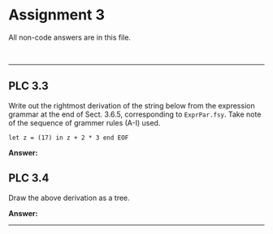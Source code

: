 # Assignment 3

All non-code answers are in this file.

</br>

---

## PLC 3.3

Write out the rightmost derivation of the string below from the expression grammar at the end of Sect. 3.6.5, corresponding to `ExprPar.fsy`.
Take note of the sequence of grammer rules (A-I) used.

```let z = (17) in z + 2 * 3 end EOF```

**Answer:**

## PLC 3.4

Draw the above derivation as a tree.

**Answer:**

</b>

---
